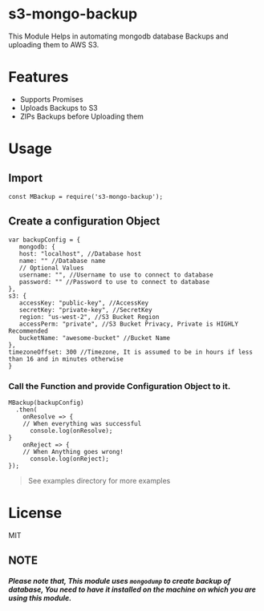 # s3-mongo-backup
This Module Helps in automating mongodb database Backups and uploading them to AWS S3.

# Features

- Supports Promises
- Uploads Backups to S3
- ZIPs Backups before Uploading them

# Usage

## Import 

    const MBackup = require('s3-mongo-backup');

## Create a configuration Object

    var backupConfig = {
       mongodb: {
       host: "localhost", //Database host
       name: "" //Database name
       // Optional Values 
       username: "", //Username to use to connect to database
       password: "" //Password to use to connect to database
    },
    s3: {
       accessKey: "public-key", //AccessKey
       secretKey: "private-key", //SecretKey
       region: "us-west-2", //S3 Bucket Region
       accessPerm: "private", //S3 Bucket Privacy, Private is HIGHLY Recommended
       bucketName: "awesome-bucket" //Bucket Name
    },
    timezoneOffset: 300 //Timezone, It is assumed to be in hours if less than 16 and in minutes otherwise
    }

### Call the Function and provide Configuration Object to it. 


    MBackup(backupConfig)
      .then(
        onResolve => {
        // When everything was successful
          console.log(onResolve);
    }
        onReject => {
        // When Anything goes wrong!
          console.log(onReject);
    });

> See examples directory for more examples

# License

MIT


## NOTE

##### Please note that, This module uses `mongodump` to create backup of database, You need to have it installed on the machine on which you are using this module. 
